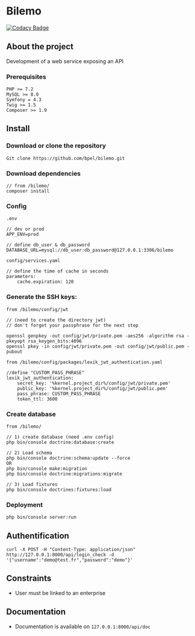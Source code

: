 # Bilemo

[![Codacy Badge](https://api.codacy.com/project/badge/Grade/cc8dc16a8f2d46dfaac7aad9db038519)](https://www.codacy.com/manual/bpel/bilemo?utm_source=github.com&amp;utm_medium=referral&amp;utm_content=bpel/bilemo&amp;utm_campaign=Badge_Grade)
## About the project

Development of a web service exposing an API

### Prerequisites
```
PHP >= 7.2
MySQL >= 8.0
Symfony = 4.3
Twig >= 1.5
Composer >= 1.9
```

## Install

### Download or clone the repository


```
Git clone https://github.com/bpel/bilemo.git
```

### Download dependencies

```
// from /bilemo/
composer install
```


### Config

 `.env`

   ```
   // dev or prod
   APP_ENV=prod
   
   // define db_user & db_password
   DATABASE_URL=mysql://db_user:db_password@127.0.0.1:3306/bilemo
   ```
   
 `config/services.yaml`
 
  ```
  // define the time of cache in seconds
  parameters:
      cache.expiration: 120
  ```
  
### Generate the SSH keys:
`from /bilemo/config/jwt`
```
// (need to create the directory jwt)
// don't forget your passphrase for the next step

openssl genpkey -out config/jwt/private.pem -aes256 -algorithm rsa -pkeyopt rsa_keygen_bits:4096
openssl pkey -in config/jwt/private.pem -out config/jwt/public.pem -pubout
```
`from /bilemo/config/packages/lexik_jwt_authentication.yaml`
```
//define "CUSTOM_PASS_PHRASE"
lexik_jwt_authentication:
    secret_key: '%kernel.project_dir%/config/jwt/private.pem'
    public_key: '%kernel.project_dir%/config/jwt/public.pem'
    pass_phrase: CUSTOM_PASS_PHRASE
    token_ttl: 3600
```

### Create database

`from /bilemo/`
```
// 1) create database (need .env config)
php bin/console doctrine:database:create

// 2) Load schema
php bin/console doctrine:schema:update --force
OR
php bin/console make:migration
php bin/console doctrine:migrations:migrate

// 3) Load fixtures
php bin/console doctrines:fixtures:load
```
### Deployment

```
php bin/console server:run
```

## Authentification

```
curl -X POST -H "Content-Type: application/json" http://127.0.0.1:8000/api/login_check -d '{"username":"demo@test.fr","password":"demo"}'
```

## Constraints

- User must be linked to an enterprise

## Documentation

- Documentation is available on `127.0.0.1:8000/api/doc`